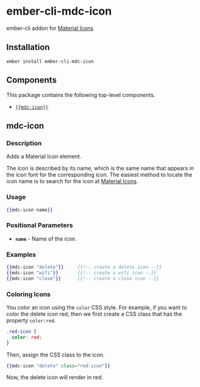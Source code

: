 ember-cli-mdc-icon
======================

ember-cli addon for [Material Icons](https://material.io/tools/icons/)

Installation
------------

    ember install ember-cli-mdc-icon

Components
-----------

This package contains the following top-level components.

* [`{{mdc-icon}}`](#mdc-icon)

mdc-icon
---------------------

### Description

Adds a Material Icon element. 

The icon is described by its name, which is the same name that appears in the icon 
font for the corresponding icon. The easiest method to locate the icon name is to 
search for the icon at [Material Icons](https://material.io/tools/icons/).

### Usage

```handlebars
{{mdc-icon name}}
```

### Positional Parameters

* **`name`** - Name of the icon.

### Examples

```handlebars
{{mdc-icon "delete"}}     {{!-- create a delete icon --}}
{{mdc-icon "wifi"}}       {{!-- create a wifi icon --}}
{{mdc-icon "close"}}      {{!-- create a close icon --}}
```

### Coloring Icons

You color an icon using the `color` CSS style. For example, if you want to color the 
delete icon red, then we first create a CSS class that has the property `color:red`.

```css
.red-icon {
  color: red;
}
```

Then, assign the CSS class to the icon.

```handlebars
{{mdc-icon "delete" class="red-icon"}}
```

Now, the delete icon will render in red.

